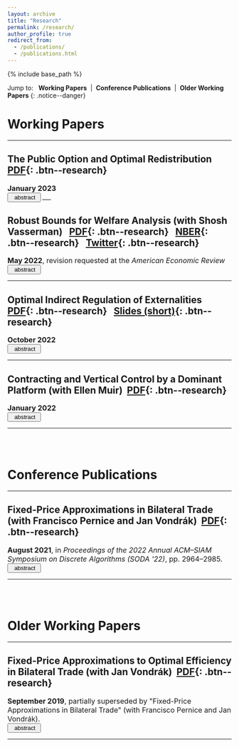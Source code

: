 ```yaml
---
layout: archive
title: "Research"
permalink: /research/
author_profile: true
redirect_from: 
  - /publications/
  - /publications.html
---
```


{% include base_path %}

Jump to: &nbsp; <a href="#working-papers" style="text-decoration:none"><b>Working Papers</b></a>&nbsp; \| &nbsp;<a href="#conference-publications" style="text-decoration:none"><b>Conference Publications</b></a>&nbsp; \| &nbsp;<a href="#older-working-papers" style="text-decoration:none"><b>Older Working Papers</b></a>
{: .notice--danger}

# Working Papers
___

## <a href="/files/jmp.pdf" style="text-decoration:none">The Public Option and Optimal Redistribution</a>&nbsp; [PDF](/files/jmp.pdf){: .btn--research}

<font size="3">
<b>January 2023</b><br>
</font>

<BUTTON ID="abstract_poor_show" CLASS="btn" ONCLICK="document.getElementById('abstract_poor_show').style.display='none'; document.getElementById('abstract_poor_hide').style.display='block'; document.getElementById('abstract_poor').style.display='block'">
<i class="fa fa-list-alt" aria-hidden="true"></i>&nbsp; abstract&nbsp;  <i class="fa fa-angle-double-down" aria-hidden="true"></i>
</BUTTON>
<BUTTON ID="abstract_poor_hide" CLASS="btn" STYLE="display:none" ONCLICK=" document.getElementById('abstract_poor_show').style.display='block'; document.getElementById('abstract_poor_hide').style.display='none'; document.getElementById('abstract_poor').style.display='none'">
<i class="fa fa-list-alt" aria-hidden="true"></i>&nbsp; abstract&nbsp;  <i class="fa fa fa-angle-double-up" aria-hidden="true"></i>
</BUTTON>

<DIV ID="abstract_poor" STYLE="display:none">
<font size="3">
This paper examines how the equilibrium effects of a public option on the private market impact its optimal design. I develop a model in which a policymaker can choose the quality and allocation of the public option, which affect the prices of private goods (and vice versa) in equilibrium. I demonstrate how these equilibrium effects change both the optimal quality and optimal allocation: they create new incentives to distort quality in either direction depending on the policymaker's redistributive objective and provide a new justification for rationing the public option rather than using market-clearing prices. Finally, I show how my results can accommodate additional frictions in the private market and additional policy instruments.
</font>
</DIV> 
___

## <a href="https://papers.ssrn.com/sol3/papers.cfm?abstract_id=3926399" style="text-decoration:none">Robust Bounds for Welfare Analysis</a> (with <a href="https://shoshanavasserman.com/" style="text-decoration:none">Shosh Vasserman</a>) &nbsp; [PDF](/files/robust.pdf){: .btn--research} &nbsp; [NBER](https://www.nber.org/papers/w29656){: .btn--research} &nbsp; [Twitter](https://threadreaderapp.com/thread/1483120233011458048.html){: .btn--research} 

<font size="3">
<b>May 2022</b>, revision requested at the <em>American Economic Review</em><br>
</font>

<BUTTON ID="abstract_rbwa_show" CLASS="btn" ONCLICK="document.getElementById('abstract_rbwa_show').style.display='none'; document.getElementById('abstract_rbwa_hide').style.display='block'; document.getElementById('abstract_rbwa').style.display='block'">
<i class="fa fa-list-alt" aria-hidden="true"></i>&nbsp; abstract&nbsp;  <i class="fa fa-angle-double-down" aria-hidden="true"></i>
</BUTTON>
<BUTTON ID="abstract_rbwa_hide" CLASS="btn" STYLE="display:none" ONCLICK=" document.getElementById('abstract_rbwa_show').style.display='block'; document.getElementById('abstract_rbwa_hide').style.display='none'; document.getElementById('abstract_rbwa').style.display='none'">
<i class="fa fa-list-alt" aria-hidden="true"></i>&nbsp; abstract&nbsp;  <i class="fa fa fa-angle-double-up" aria-hidden="true"></i>
</BUTTON>

<DIV ID="abstract_rbwa" STYLE="display:none">
<font size="3">
Economists routinely make functional form assumptions about consumer demand to obtain welfare estimates. How sensitive are welfare estimates to these assumptions? We answer this question by providing bounds on welfare that hold for families of demand curves commonly considered in different literatures. We show that commonly chosen functional forms, such as linear, exponential, and CES demand, are extremal in different families: they yield either the highest or lowest welfare estimate among all demand curves in those families. To illustrate our approach, we apply our results to the welfare analysis of energy subsidies, trade tariffs, pensions, and income taxation.
</font>
</DIV> 

___

## <a href="https://papers.ssrn.com/sol3/papers.cfm?abstract_id=3586050" style="text-decoration:none">Optimal Indirect Regulation of Externalities</a>&nbsp; [PDF](/files/indirect.pdf){: .btn--research} &nbsp; [Slides (short)](/files/OIRE_talk_short.pdf){: .btn--research}

<font size="3">
<b>October 2022</b><br>
</font>

<BUTTON ID="abstract_oire_show" CLASS="btn" ONCLICK="document.getElementById('abstract_oire_show').style.display='none'; document.getElementById('abstract_oire_hide').style.display='block'; document.getElementById('abstract_oire').style.display='block'">
<i class="fa fa-list-alt" aria-hidden="true"></i>&nbsp; abstract&nbsp;  <i class="fa fa-angle-double-down" aria-hidden="true"></i>
</BUTTON>
<BUTTON ID="abstract_oire_hide" CLASS="btn" STYLE="display:none" ONCLICK=" document.getElementById('abstract_oire_show').style.display='block'; document.getElementById('abstract_oire_hide').style.display='none'; document.getElementById('abstract_oire').style.display='none'">
<i class="fa fa-list-alt" aria-hidden="true"></i>&nbsp; abstract&nbsp;  <i class="fa fa fa-angle-double-up" aria-hidden="true"></i>
</BUTTON>

<DIV ID="abstract_oire" STYLE="display:none">
<font size="3">
In many markets ranging from gasoline to alcohol and vaccines, individuals generate different amounts of externalities that cannot be directly taxed. I study how such externalities should be optimally regulated. I characterize the optimal policy and show that it generally requires quantity surcharges and discounts. I evaluate the gain from using the optimal indirect policy rather than a uniform tax and show that it can be significant. I apply my results to gasoline taxes to demonstrate their policy implications. Finally, I incorporate distributional concerns and show how "non-market" solutions such as quantity floors and ceilings might be required.
</font>
</DIV> 

___

## <a href="/files/contracting.pdf" style="text-decoration:none">Contracting and Vertical Control by a Dominant Platform</a> (with <a href="https://ellenmuir.net/" style="text-decoration:none">Ellen Muir</a>)&nbsp; [PDF](/files/contracting.pdf){: .btn--research}

<font size="3">
<b>January 2022</b><br>
</font>

<BUTTON ID="abstract_cvcd_show" CLASS="btn" ONCLICK="document.getElementById('abstract_cvcd_show').style.display='none'; document.getElementById('abstract_cvcd_hide').style.display='block'; document.getElementById('abstract_cvcd').style.display='block'">
<i class="fa fa-list-alt" aria-hidden="true"></i>&nbsp; abstract&nbsp;  <i class="fa fa-angle-double-down" aria-hidden="true"></i>
</BUTTON>
<BUTTON ID="abstract_cvcd_hide" CLASS="btn" STYLE="display:none" ONCLICK=" document.getElementById('abstract_cvcd_show').style.display='block'; document.getElementById('abstract_cvcd_hide').style.display='none'; document.getElementById('abstract_cvcd').style.display='none'">
<i class="fa fa-list-alt" aria-hidden="true"></i>&nbsp; abstract&nbsp;  <i class="fa fa fa-angle-double-up" aria-hidden="true"></i>
</BUTTON>

<DIV ID="abstract_cvcd" STYLE="display:none">
<font size="3">
We study a platform that sells productive inputs (such as e-commerce and distribution services) to a fringe of producers in an upstream market, while also selling its own output in the corresponding downstream market. The platform faces a tradeoff: any output that it sells downstream increases competition with the fringe of producers and lowers the downstream price, which in turn reduces demand for the platform’s productive inputs and decreases upstream revenue. Adopting a mechanism design approach, we characterize the optimal menu of contracts the platform offers in the upstream market. These contracts involve price discrimination in the form of nonlinear pricing and quantity discounts. If the platform is a monopoly in the upstream market, then we show that the tradeoff always resolves in favor of consumers and at the expense of producers. However, if the platform faces competition in the upstream market, then it has an incentive to undermine this competition by engaging in activities, such as “killer” acquisitions and exclusive dealing, that harm both consumers and producers. 
</font>
</DIV> 

___

<br><br>

# Conference Publications
___

## <a href="https://arxiv.org/pdf/2107.14327.pdf" style="text-decoration:none">Fixed-Price Approximations in Bilateral Trade</a> (with Francisco Pernice and <a href="https://theory.stanford.edu/~jvondrak/" style="text-decoration:none">Jan Vondr&aacute;k</a>)&nbsp; [PDF](/files/bt.pdf){: .btn--research}

<font size="3">
<b>August 2021</b>, in <em>Proceedings of the 2022 Annual ACM–SIAM Symposium on Discrete Algorithms (SODA '22)</em>, pp. 2964–2985.<br>
</font>

<BUTTON ID="abstract_fpab_show" CLASS="btn" ONCLICK="document.getElementById('abstract_fpab_show').style.display='none'; document.getElementById('abstract_fpab_hide').style.display='block'; document.getElementById('abstract_fpab').style.display='block'">
<i class="fa fa-list-alt" aria-hidden="true"></i>&nbsp; abstract&nbsp;  <i class="fa fa-angle-double-down" aria-hidden="true"></i>
</BUTTON>
<BUTTON ID="abstract_fpab_hide" CLASS="btn" STYLE="display:none" ONCLICK=" document.getElementById('abstract_fpab_show').style.display='block'; document.getElementById('abstract_fpab_hide').style.display='none'; document.getElementById('abstract_fpab').style.display='none'">
<i class="fa fa-list-alt" aria-hidden="true"></i>&nbsp; abstract&nbsp;  <i class="fa fa fa-angle-double-up" aria-hidden="true"></i>
</BUTTON>

<DIV ID="abstract_fpab" STYLE="display:none">
<font size="3">
We consider the bilateral trade problem, in which two agents trade a single indivisible item. It is known that the only dominant-strategy truthful mechanism is the fixed-price mechanism: given commonly known distributions of the buyer's value $B$ and the seller's value $S$, a price $p$ is offered to both agents and trade occurs if $S \leq p \leq B$. The objective is to maximize either expected welfare, $\mathbb{E}\!\left[S + (B-S) \mathbf{1}_{S \leq p \leq B}\right]$, or expected gains from trade, $\mathbb{E}\!\left[(B-S) \mathbf{1}_{S \leq p \leq B}\right]$. <br><br>
We improve the approximation ratios for several welfare maximization variants of this problem. When the agents' distributions are identical, we show that the optimal approximation ratio for welfare is $(2+\sqrt{2})/4$. With just one prior sample from the common distribution, we show that a $3/4$-approximation to welfare is achievable. When agents' distributions are not required to be identical, we show that a previously best-known $(1-1/e)$-approximation can be strictly improved, but $1-1/e$ is optimal if only the seller's distribution is known. 
</font>
</DIV> 

___

<br><br>

# Older Working Papers
___

## <a href="https://papers.ssrn.com/sol3/papers.cfm?abstract_id=3460336" style="text-decoration:none">Fixed-Price Approximations to Optimal Efficiency in Bilateral Trade</a> (with <a href="https://theory.stanford.edu/~jvondrak/" style="text-decoration:none">Jan Vondr&aacute;k</a>)&nbsp; [PDF](/files/fp.pdf){: .btn--research}

<font size="3">
<b>September 2019</b>, partially superseded by "Fixed-Price Approximations in Bilateral Trade" (with Francisco Pernice and Jan Vondr&aacute;k).<br>
</font>

<BUTTON ID="abstract_fpao_show" CLASS="btn" ONCLICK="document.getElementById('abstract_fpao_show').style.display='none'; document.getElementById('abstract_fpao_hide').style.display='block'; document.getElementById('abstract_fpao').style.display='block'">
<i class="fa fa-list-alt" aria-hidden="true"></i>&nbsp; abstract&nbsp;  <i class="fa fa-angle-double-down" aria-hidden="true"></i>
</BUTTON>
<BUTTON ID="abstract_fpao_hide" CLASS="btn" STYLE="display:none" ONCLICK=" document.getElementById('abstract_fpao_show').style.display='block'; document.getElementById('abstract_fpao_hide').style.display='none'; document.getElementById('abstract_fpao').style.display='none'">
<i class="fa fa-list-alt" aria-hidden="true"></i>&nbsp; abstract&nbsp;  <i class="fa fa fa-angle-double-up" aria-hidden="true"></i>
</BUTTON>

<DIV ID="abstract_fpao" STYLE="display:none">
<font size="3">
This paper studies fixed-price mechanisms in bilateral trade with ex ante symmetric agents. We show that the optimal price is particularly simple: it is exactly equal to the mean of the agents’ distribution. The optimal price guarantees a worst-case performance of at least 1/2 of the first-best gains from trade, regardless of the agents’ distribution. We also show that the worst-case performance improves as the number of agents increases, and is robust to various extensions. Our results offer an explanation for the widespread use of fixed-price mechanisms for size discovery, such as in workup mechanisms and dark pools.
</font>
</DIV> 

___